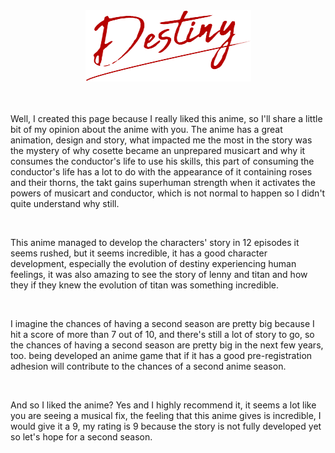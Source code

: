 <div align="center">
  <img src="src/assets/images/logo.png"/>
</div>
<br/>
<br/>
<p>
  Well, I created this page because I really liked this anime, 
  so I&apos;ll share a little bit of my opinion about the anime 
  with you. The anime has a great animation, design and story, 
  what impacted me the most in the story was the mystery of why 
  cosette became an unprepared musicart and why it consumes the 
  conductor&apos;s life to use his skills, this part of consuming 
  the conductor&apos;s life has a lot to do with the appearance of 
  it containing roses and their thorns, the takt gains superhuman 
  strength when it activates the powers of musicart and conductor, 
  which is not normal to happen so I didn&apos;t quite understand why still.
</p>
<br/>
<p>
  This anime managed to develop the characters&apos; story in 12 episodes it 
  seems rushed, but it seems incredible, it has a good character development, 
  especially the evolution of destiny experiencing human feelings, it was also 
  amazing to see the story of lenny and titan and how they if they knew the 
  evolution of titan was something incredible.
</p>
<br/>
<p>
  I imagine the chances of having a second season are pretty big because I hit 
  a score of more than 7 out of 10, and there&apos;s still a lot of story to go, 
  so the chances of having a second season are pretty big in the next few years, 
  too. being developed an anime game that if it has a good pre-registration adhesion 
  will contribute to the chances of a second anime season. 
</p>
<br/>
<p>
  And so I liked the anime? Yes and I highly recommend it, it seems a lot like you are 
  seeing a musical fix, the feeling that this anime gives is incredible, I would give it 
  a 9, my rating is 9 because the story is not fully developed yet so let&apos;s hope for a 
  second season. 
</p>
